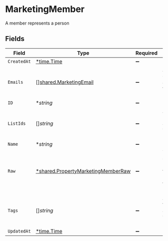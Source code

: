 # MarketingMember

A member represents a person


## Fields

| Field                                                                                          | Type                                                                                           | Required                                                                                       | Description                                                                                    |
| ---------------------------------------------------------------------------------------------- | ---------------------------------------------------------------------------------------------- | ---------------------------------------------------------------------------------------------- | ---------------------------------------------------------------------------------------------- |
| `CreatedAt`                                                                                    | [*time.Time](https://pkg.go.dev/time#Time)                                                     | :heavy_minus_sign:                                                                             | N/A                                                                                            |
| `Emails`                                                                                       | [][shared.MarketingEmail](../../../pkg/models/shared/marketingemail.md)                        | :heavy_minus_sign:                                                                             | An array of email addresses for this member                                                    |
| `ID`                                                                                           | **string*                                                                                      | :heavy_minus_sign:                                                                             | N/A                                                                                            |
| `ListIds`                                                                                      | []*string*                                                                                     | :heavy_minus_sign:                                                                             | An array of list IDs associated with this member                                               |
| `Name`                                                                                         | **string*                                                                                      | :heavy_minus_sign:                                                                             | N/A                                                                                            |
| `Raw`                                                                                          | [*shared.PropertyMarketingMemberRaw](../../../pkg/models/shared/propertymarketingmemberraw.md) | :heavy_minus_sign:                                                                             | The raw data returned by the integration for this member                                       |
| `Tags`                                                                                         | []*string*                                                                                     | :heavy_minus_sign:                                                                             | An array of tags associated with this member                                                   |
| `UpdatedAt`                                                                                    | [*time.Time](https://pkg.go.dev/time#Time)                                                     | :heavy_minus_sign:                                                                             | N/A                                                                                            |